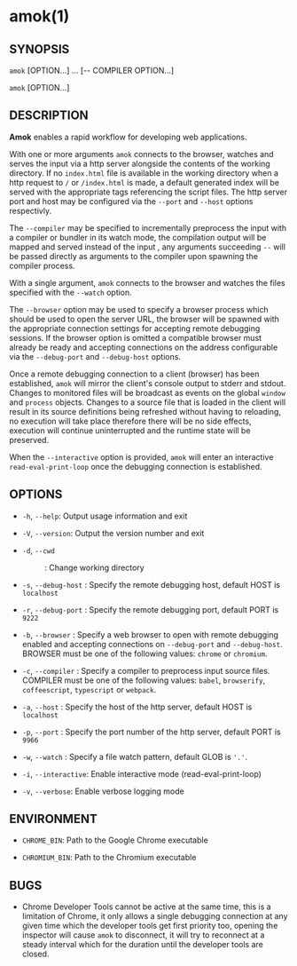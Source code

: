 # amok(1)
## SYNOPSIS
`amok` [OPTION...] <FILE>... [-- COMPILER OPTION...]  

`amok` [OPTION...] <URL>

## DESCRIPTION
**Amok** enables a rapid workflow for developing web applications.

With one or more <FILE> arguments `amok` connects to the browser, watches and serves the input <FILES> via a http server alongside the contents of the working directory. If no `index.html` file is available in the working directory when a http request to `/` or `/index.html` is made, a default generated index will be served with the appropriate tags referencing the script files. The http server port and host may be configured via the `--port` and `--host` options respectivly.

The `--compiler` may be specified to incrementally preprocess the input <FILES> with a compiler or bundler in its watch mode, the compilation output will be mapped and served instead of the input <FILES>, any arguments succeeding `--` will be passed directly as arguments to the compiler upon spawning the compiler process.
  
With a single <URL> argument, `amok` connects to the browser and watches the files specified with the `--watch` option.

The `--browser` option may be used to specify a browser process which should be used to open the server URL, the browser will be spawned with the appropriate connection settings for accepting remote debugging sessions.
If the browser option is omitted a compatible browser must already be ready and accepting connections on the address configurable via the `--debug-port` and `--debug-host` options.

Once a remote debugging connection to a client (browser) has been established, `amok` will mirror the client's console output to stderr and stdout. Changes to monitored files will be broadcast as events on the global `window` and `process` objects. Changes to a source file that is loaded in the client will result in its source definitions being refreshed without having to reloading, no execution will take place therefore there will be no side effects, execution will continue uninterrupted and the runtime state will be preserved.

When the `--interactive` option is provided, `amok` will enter an interactive `read-eval-print-loop` once the debugging connection is established.

## OPTIONS
* `-h`, `--help`:
  Output usage information and exit

* `-V`, `--version`:
  Output the version number and exit

* `-d`, `--cwd` <DIR>:
  Change working directory
  
* `-s`, `--debug-host` <HOST>:
  Specify the remote debugging host, default HOST is `localhost`

* `-r`, `--debug-port` <PORT>:
  Specify the remote debugging port, default PORT is `9222`

* `-b`, `--browser` <BROWSER>:
  Specify a web browser to open with remote debugging enabled and accepting connections on `--debug-port` and `--debug-host`. BROWSER must be one of the following values: `chrome` or `chromium`.

* `-c`, `--compiler` <COMPILER>:
  Specify a compiler to preprocess input source files. COMPILER must be one of the following values: `babel`, `browserify`, `coffeescript`, `typescript` or `webpack`.

* `-a`, `--host` <HOST>:
  Specify the host of the http server, default HOST is `localhost`

* `-p`, `--port` <PORT>:
  Specify the port number of the http server, default PORT is `9966`

* `-w`, `--watch` <GLOB>:
  Specify a file watch pattern, default GLOB is `'.'`.

* `-i`, `--interactive`:
  Enable interactive mode (read-eval-print-loop)

* `-v`, `--verbose`:
  Enable verbose logging mode

## ENVIRONMENT
* `CHROME_BIN`:
  Path to the Google Chrome executable

* `CHROMIUM_BIN`:
  Path to the Chromium executable

## BUGS
* Chrome Developer Tools cannot be active at the same time, this is a limitation of Chrome, it only allows a single debugging connection at any given time which the developer tools get first priority too, opening the inspector will cause `amok` to disconnect, it will try to reconnect at a steady interval which for the duration until the developer tools are closed.